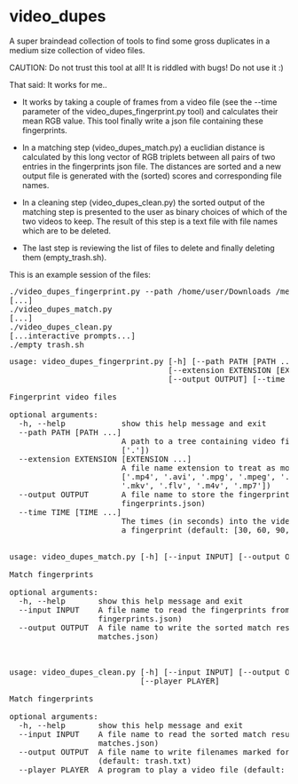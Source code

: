 # video_dupes

A super braindead collection of tools to find some gross duplicates in a medium size
collection of video files.

CAUTION: Do not trust this tool at all! It is riddled with bugs! Do not use it :)

That said: It works for me..

- It works by taking a couple of frames from a video file (see the --time parameter
of the video_dupes_fingerprint.py tool) and calculates their mean RGB value. This
tool finally write a json file containing these fingerprints.

- In a matching step (video_dupes_match.py) a euclidian distance is calculated by this long vector
of RGB triplets between all pairs of two entries in the fingerprints json file.
The distances are sorted and a new output file is generated with the (sorted) scores
and corresponding file names.

- In a cleaning step (video_dupes_clean.py) the sorted output of the matching step is presented to the
user as binary choices of which of the two videos to keep. The result of this step is
a text file with file names which are to be deleted.

- The last step is reviewing the list of files to delete and finally 
deleting them (empty_trash.sh).

This is an example session of the files:

<pre>
./video_dupes_fingerprint.py --path /home/user/Downloads /media/storage/Stuff
[...]
./video_dupes_match.py
[...]
./video_dupes_clean.py
[...interactive prompts...]
./empty_trash.sh
</pre>

<pre>
usage: video_dupes_fingerprint.py [-h] [--path PATH [PATH ...]]
                                  [--extension EXTENSION [EXTENSION ...]]
                                  [--output OUTPUT] [--time TIME [TIME ...]]

Fingerprint video files

optional arguments:
  -h, --help            show this help message and exit
  --path PATH [PATH ...]
                        A path to a tree containing video files (default:
                        ['.'])
  --extension EXTENSION [EXTENSION ...]
                        A file name extension to treat as movie file (default:
                        ['.mp4', '.avi', '.mpg', '.mpeg', '.wmv', '.mov',
                        '.mkv', '.flv', '.m4v', '.mp7'])
  --output OUTPUT       A file name to store the fingerprints to (default:
                        fingerprints.json)
  --time TIME [TIME ...]
                        The times (in seconds) into the video where to produce
                        a fingerprint (default: [30, 60, 90, 120])


usage: video_dupes_match.py [-h] [--input INPUT] [--output OUTPUT]

Match fingerprints

optional arguments:
  -h, --help       show this help message and exit
  --input INPUT    A file name to read the fingerprints from (default:
                   fingerprints.json)
  --output OUTPUT  A file name to write the sorted match results to (default:
                   matches.json)



usage: video_dupes_clean.py [-h] [--input INPUT] [--output OUTPUT]
                            [--player PLAYER]

Match fingerprints

optional arguments:
  -h, --help       show this help message and exit
  --input INPUT    A file name to read the sorted match results from (default:
                   matches.json)
  --output OUTPUT  A file name to write filenames marked for deletion to
                   (default: trash.txt)
  --player PLAYER  A program to play a video file (default: mplayer)
</pre>
